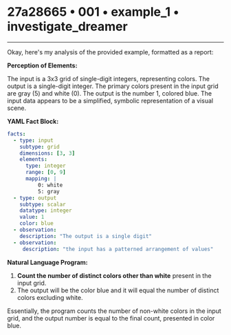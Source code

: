 # 27a28665 • 001 • example_1 • investigate_dreamer

---
Okay, here's my analysis of the provided example, formatted as a report:

**Perception of Elements:**

The input is a 3x3 grid of single-digit integers, representing colors. The output is a single-digit integer. The primary colors present in the input grid are gray (5) and white (0). The output is the number 1, colored blue. The input data appears to be a simplified, symbolic representation of a visual scene.

**YAML Fact Block:**



```yaml
facts:
  - type: input
    subtype: grid
    dimensions: [3, 3]
    elements:
      type: integer
      range: [0, 9]
      mapping: |
          0: white
          5: gray
  - type: output
    subtype: scalar
    datatype: integer
    value: 1
    color: blue
  - observation:
    description: "The output is a single digit"
  - observation:
     description: "the input has a patterned arrangement of values"
```



**Natural Language Program:**

1.  **Count the number of distinct colors other than white** present in the input grid.
2. The output will be the color blue and it will equal the number of distinct colors excluding white.

Essentially, the program counts the number of non-white colors in the input grid, and the output number is equal to the final count, presented in color blue.

